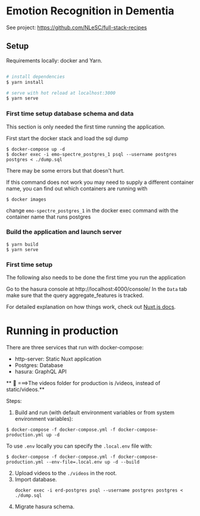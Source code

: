 # Emotion Recognition in Dementia

See project: https://github.com/NLeSC/full-stack-recipes

## Setup

Requirements locally: docker and Yarn.

```bash

# install dependencies
$ yarn install

# serve with hot reload at localhost:3000
$ yarn serve
```

### First time setup database schema and data

This section is only needed the first time running the application.

First start the docker stack and load the sql dump

```
$ docker-compose up -d
$ docker exec -i emo-spectre_postgres_1 psql --username postgres postgres < ./dump.sql
```

There may be some errors but that doesn't hurt.

If this command does not work you may need to supply a different container name,
you can find out which containers are running with

```
$ docker images
```

change `emo-spectre_postgres_1` in the docker exec command with the container name that runs postgres

### Build the application and launch server

```
$ yarn build
$ yarn serve
```

### First time setup

The following also needs to be done the first time you run the application

Go to the hasura console at http://localhost:4000/console/
In the `Data` tab make sure that the query aggregate_features is tracked.

For detailed explanation on how things work, check out [Nuxt.js docs](https://nuxtjs.org).

# Running in production

There are three services that run with docker-compose:

- http-server: Static Nuxt application
- Postgres: Database
- hasura: GraphQL API

** 🚨 ===>The videos folder for production is /videos, instead of static/videos.**

Steps:

1. Build and run (with default environment variables or from system environment variables):
```shell
$ docker-compose -f docker-compose.yml -f docker-compose-production.yml up -d
```
To use `.env` locally you can specify the `.local.env` file with: 
```shell
$ docker-compose -f docker-compose.yml -f docker-compose-production.yml --env-file=.local.env up -d --build
```
   
2. Upload videos to the `./videos` in the root.
3. Import database.
   ```shell
   docker exec -i erd-postgres psql --username postgres postgres < ./dump.sql
   ```
4. Migrate hasura schema.
